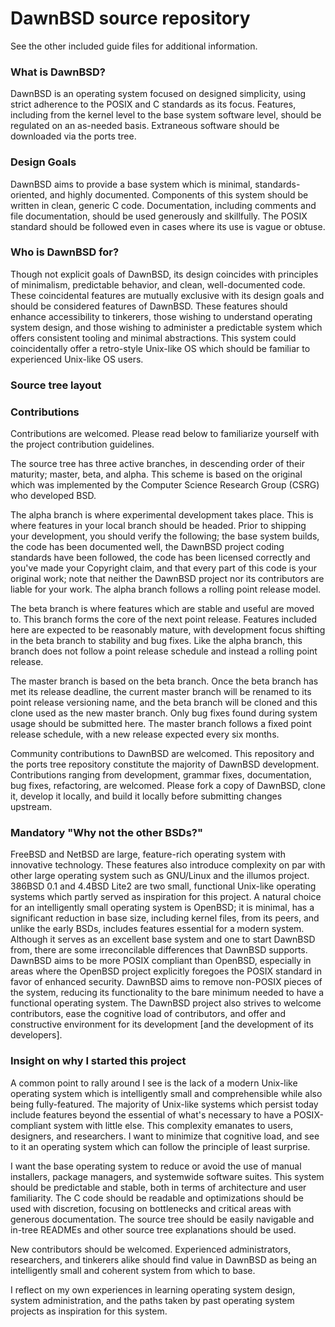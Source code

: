 # DawnBSD source repository

See the other included guide files for additional information.

### What is DawnBSD?  
DawnBSD is an operating system focused on designed simplicity, using strict
adherence to the POSIX and C standards as its focus. Features, including from
the kernel level to the base system software level, should be regulated on an
as-needed basis. Extraneous software should be downloaded via the ports tree.

### Design Goals

DawnBSD aims to provide a base system which is minimal, standards-oriented, and
highly documented. Components of this system should be written in clean, generic
C code. Documentation, including comments and file documentation, should be used
generously and skillfully. The POSIX standard should be followed even in cases
where its use is vague or obtuse.

### Who is DawnBSD for?

Though not explicit goals of DawnBSD, its design coincides with principles of
minimalism, predictable behavior, and clean, well-documented code. These
coincidental features are mutually exclusive with its design goals and should be
considered features of DawnBSD. These features should enhance accessibility to
tinkerers, those wishing to understand operating system design, and those
wishing to administer a predictable system which offers consistent tooling and
minimal abstractions. This system could coincidentally offer a retro-style
Unix-like OS which should be familiar to experienced Unix-like OS users.

### Source tree layout


### Contributions
Contributions are welcomed. Please read below to familiarize yourself with the
project contribution guidelines.

The source tree has three active branches, in descending order of their
maturity; master, beta, and alpha. This scheme is based on the original which
was implemented by the Computer Science Research Group (CSRG) who developed BSD.

The alpha branch is where experimental development takes place. This is where
features in your local branch should be headed. Prior to shipping your
development, you should verify the following; the base system builds, the code
has been documented well, the DawnBSD project coding standards have been
followed, the code has been licensed correctly and you've made your Copyright
claim, and that every part of this code is your original work; note that
neither the DawnBSD project nor its contributors are liable for your work. The
alpha branch follows a rolling point release model.

The beta branch is where features which are stable and useful are moved to. This
branch forms the core of the next point release. Features included here are
expected to be reasonably mature, with development focus shifting in the beta
branch to stability and bug fixes. Like the alpha branch, this branch does not
follow a point release schedule and instead a rolling point release.

The master branch is based on the beta branch. Once the beta branch has met its
release deadline, the current master branch will be renamed to its point release
versioning name, and the beta branch will be cloned and this clone used as the
new master branch. Only bug fixes found during system usage should be submitted
here. The master branch follows a fixed point release schedule, with a new
release expected every six months.

Community contributions to DawnBSD are welcomed. This repository and the ports
tree repository constitute the majority of DawnBSD development. Contributions
ranging from development, grammar fixes, documentation, bug fixes, refactoring,
are welcomed. Please fork a copy of DawnBSD, clone it, develop it locally, and
build it locally before submitting changes upstream. 

### Mandatory "Why not the other BSDs?"
FreeBSD and NetBSD are large, feature-rich operating system with innovative
technology. These features also introduce complexity on par with other large
operating system such as GNU/Linux and the illumos project. 386BSD 0.1 and
4.4BSD Lite2 are two small, functional Unix-like operating systems which partly
served as inspiration for this project. A natural choice for an intelligently
small operating system is OpenBSD; it is minimal, has a significant reduction in
base size, including kernel files, from its peers, and unlike the early BSDs,
includes features essential for a modern system. Although it serves as an
excellent base system and one to start DawnBSD from, there are some
irreconcilable differences that DawnBSD supports. DawnBSD aims to be more POSIX
compliant than OpenBSD, especially in areas where the OpenBSD project explicitly
foregoes the POSIX standard in favor of enhanced security. DawnBSD aims to
remove non-POSIX pieces of the system, reducing its functionality to the bare
minimum needed to have a functional operating system. The DawnBSD project also
strives to welcome contributors, ease the cognitive load of contributors, and
offer and constructive environment for its development [and the development of
its developers].

### Insight on why I started this project
A common point to rally around I see is the lack of a modern Unix-like operating
system which is intelligently small and comprehensible while also being
fully-featured. The majority of Unix-like systems which persist
today include features beyond the essential of what's necessary to have a
POSIX-compliant system with little else. This complexity emanates to users,
designers, and researchers. I want to minimize that cognitive load, and see to
it an operating system which can follow the principle of least surprise. 

I want the base operating system to reduce or avoid the use of manual installers, 
package managers, and systemwide software suites. This system should be
predictable and stable, both in terms of architecture and user familiarity. The
C code should be readable and optimizations should be used with discretion,
focusing on bottlenecks and critical areas with generous documentation. The
source tree should be easily navigable and in-tree READMEs and other source tree
explanations should be used.

New contributors should be welcomed. Experienced administrators, researchers,
and tinkerers alike should find value in DawnBSD as being an intelligently small
and coherent system from which to base.

I reflect on my own experiences in learning operating system design, system
administration, and the paths taken by past operating system projects as
inspiration for this system.
